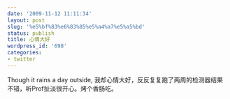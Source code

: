 ```yaml
---
date: '2009-11-12 11:11:34'
layout: post
slug: '%e5%bf%83%e6%83%85%e5%a4%a7%e5%a5%bd'
status: publish
title: 心情大好
wordpress_id: '698'
categories:
- twitter
---
```


Though it rains a day outside, 我却心情大好，反反复复跑了两周的检测器结果不错，听Prof扯淡很开心。烤个香肠吃。
